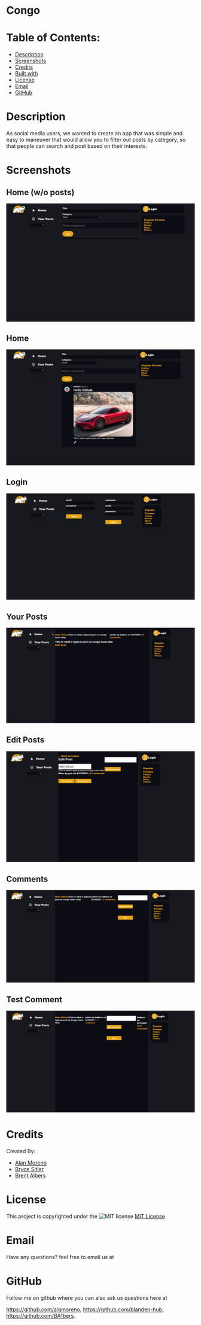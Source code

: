 # Congo
  # Table of Contents:
  * [Description](#description)
  * [Screenshots](#screenshots)
  * [Credits](#credits)
  * [Built with](#builtwith)
  * [License](#license)
  * [Email](#email)
  * [GitHub](#github)

# Description 
As social media users, we wanted to create an app that was simple and easy to maneuver that would allow you to filter out posts by category, so that people can search and post based on their interests.


# Screenshots

## Home (w/o posts)
![Home(w/o posts)](./public/images/screenshots/congo1.PNG)

## Home
![Home](./public/images/screenshots/congotwo.PNG)

## Login
![Login](./public/images/screenshots/congo7.PNG)

## Your Posts
![Your Posts](./public/images/screenshots/congo3.PNG)

## Edit Posts
![Edit Posts](./public/images/screenshots/congo4.PNG)

## Comments
![Comments](./public/images/screenshots/congo5.PNG)

## Test Comment
![Test Comment](./public/images/screenshots/congo6.PNG)

# Credits 
Created By:

* [Alan Moreno](https://github.com/algmoreno)
* [Bryce Sitler](https://github.com/blanden-hub)
* [Brent Albers](https://github.com/BA1bers)


# License
This project is copyrighted under the 
![MIT license](https://img.shields.io/badge/License-MIT-blue.svg)
[MIT License](https://opensource.org/licenses/MIT)

# Email
Have any questions? feel free to email us at 

# GitHub
Follow me on github where you can also ask us questions here at 

https://github.com/algmoreno,
https://github.com/blanden-hub,
https://github.com/BA1bers.
